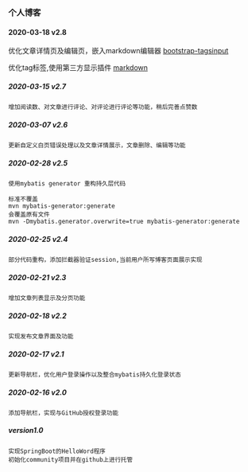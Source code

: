 ### 个人博客

#### 2020-03-18 v2.8
优化文章详情页及编辑页，嵌入markdown编辑器
[bootstrap-tagsinput](https://github.com/bootstrap-tagsinput/bootstrap-tagsinput)

优化tag标签,使用第三方显示插件 
[markdown](https://github.com/pandao/editor.md)
##### 2020-03-15 v2.7
    增加阅读数、对文章进行评论、对评论进行评论等功能，稍后完善点赞数

##### 2020-03-07 v2.6
    更新自定义白页错误处理以及文章详情展示，文章删除、编辑等功能
##### 2020-02-28 v2.5
    使用mybatis generator 重构持久层代码
    
```
标准不覆盖
mvn mybatis-generator:generate
会覆盖原有文件
mvn -Dmybatis.generator.overwrite=true mybatis-generator:generate
```

##### 2020-02-25 v2.4
    部分代码重构，添加拦截器验证session,当前用户所写博客页面展示实现

##### 2020-02-21 v2.3
    增加文章列表显示及分页功能

##### 2020-02-18 v2.2
    实现发布文章界面及功能

##### 2020-02-17  v2.1
    更新导航栏，优化用户登录操作以及整合mybatis持久化登录状态
    
##### 2020-02-16 v2.0
    添加导航栏，实现与GitHub授权登录功能

##### version1.0
    实现SpringBoot的HelloWord程序
    初始化community项目并在github上进行托管
